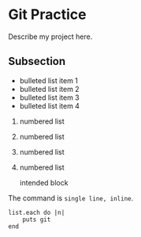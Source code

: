 # Git Practice

Describe my project here.

## Subsection

* bulleted list item 1
* bulleted list item 2
* bulleted list item 3
* bulleted list item 4

1. numbered list
2. numbered list
3. numbered list
4. numbered list

    intended block

The command is `single line, inline`.
```
list.each do |n|
    puts git 
end
```